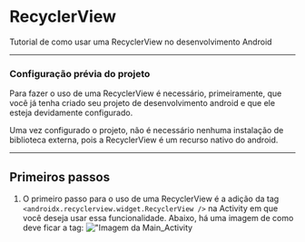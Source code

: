 # RecyclerView
Tutorial de como usar uma RecyclerView no desenvolvimento Android

***

### Configuração prévia do projeto 

Para fazer o uso de uma RecyclerView é necessário, primeiramente, que você já tenha criado seu projeto de desenvolvimento android e que ele esteja devidamente configurado. 

Uma vez configurado o projeto, não é necessário nenhuma instalação de biblioteca externa, pois a RecyclerView é um recurso nativo do android.
***

## Primeiros passos

1. O primeiro passo para o uso de uma RecyclerView é a adição da tag ```<androidx.recyclerview.widget.RecyclerView />``` na Activity em que você deseja usar essa funcionalidade.
Abaixo, há uma imagem de como deve ficar a tag:
!["Imagem da Main_Activity](https://drive.google.com/file/d/1byyaMDvben4uSkVvhxeX4sXeRJ5KKxLO/view?usp=sharing "Actitivy_Main")
